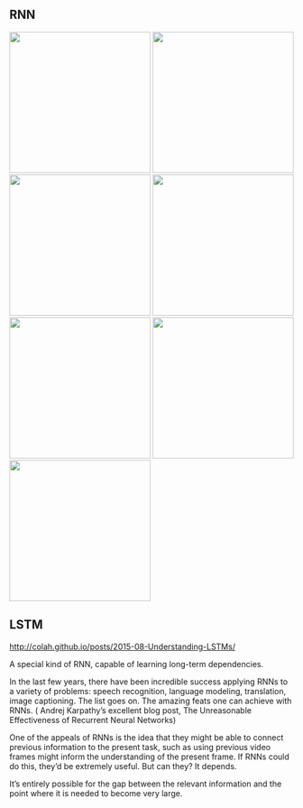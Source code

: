 ## RNN
<image src="Figs/rnn/01_rnn.png" height="250px">
<image src="Figs/rnn/02_rnn.png" height="250px">
<image src="Figs/rnn/03_rnn.png" height="250px">
<image src="Figs/rnn/04_rnn.png" height="250px">
<image src="Figs/rnn/05_rnn.png" height="250px">
<image src="Figs/rnn/06_rnn_cell.png" height="250px">
<image src="Figs/rnn/07_lstm_cell.png" height="250px">




## LSTM
http://colah.github.io/posts/2015-08-Understanding-LSTMs/

A special kind of RNN, capable of learning long-term dependencies.

In the last few years, there have been incredible success applying RNNs to a variety of problems: 
speech recognition, language modeling, translation, image captioning.
The list goes on. 
The amazing feats one can achieve with RNNs.
( Andrej Karpathy’s excellent blog post, The Unreasonable Effectiveness of Recurrent Neural Networks)

One of the appeals of RNNs is the idea that they might be able to connect previous information to the present task, 
such as using previous video frames might inform the understanding of the present frame. 
If RNNs could do this, they’d be extremely useful. But can they? It depends.

It’s entirely possible for the gap between the relevant information and the point where it is needed to become very large.


